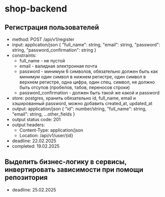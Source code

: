 # shop-backend

## Регистрация пользователей
- method: POST /api/v1/register
- input: application/json
  {
    "full_name": string,
    "email": string,
    "password": string,
    "password_confirmation": string
  }
- constraints:
   - full_name - не пустой
   - email - валидная электронная почта
   - password - минимум 6 символов, обязательно должен быть как минимум один символ в нижнем регистре, один символ в верхнем регистре, одна цифра, один спец. символ, не должно быть отсупов (пробелов, табов, переносов строки)
   - password_confirmation - должен быть такой же какой и password
- store: postgres, хранить обязательно id, full_name, email и хэшированный password, можно добавить created_at, updated_at
- output: application/json
  {
    "id": number/string,
    "full_name": string,
    "email": string,
    ...other_fields
  }
- output status code: 201
- output headers:
  - Content-Type: application/json
  - Location: /api/v1/user/{id}
- deadline: 22.02.2025
- completed: 19.02.2025

## Выделить бизнес-логику в сервисы, инвертировать зависимости при помощи репозитория
 - deadline: 25.02.2025
